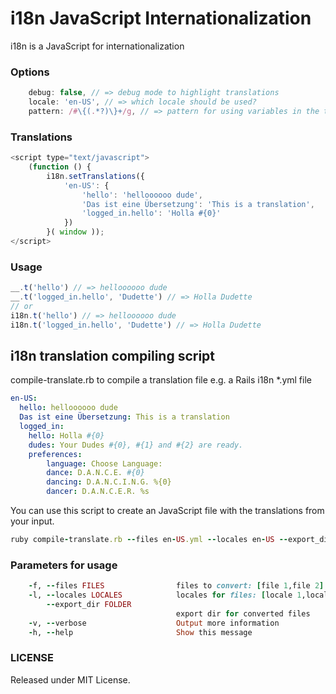 # i18n JavaScript Internationalization

i18n is a JavaScript for internationalization

### Options

```javascript
    debug: false, // => debug mode to highlight translations
    locale: 'en-US', // => which locale should be used?
    pattern: /#\{(.*?)\}+/g, // => pattern for using variables in the translations e.g. hello #{0} => Hello Dude
```

### Translations

```javascript
<script type="text/javascript">
    (function () {
        i18n.setTranslations({
            'en-US': {
                'hello': 'helloooooo dude',
                'Das ist eine Übersetzung': 'This is a translation',
                'logged_in.hello': 'Holla #{0}'
            })
        }( window ));
</script>
```

### Usage

```javascript
__.t('hello') // => helloooooo dude
__.t('logged_in.hello', 'Dudette') // => Holla Dudette
// or
i18n.t('hello') // => helloooooo dude
i18n.t('logged_in.hello', 'Dudette') // => Holla Dudette
```

## i18n translation compiling script 

compile-translate.rb to compile a translation file e.g. a Rails i18n *.yml file

```yml
en-US:
  hello: helloooooo dude
  Das ist eine Übersetzung: This is a translation
  logged_in:
    hello: Holla #{0}
    dudes: Your Dudes #{0}, #{1} and #{2} are ready.
    preferences:
        language: Choose Language:
        dance: D.A.N.C.E. #{0}
        dancing: D.A.N.C.I.N.G. %{0}
        dancer: D.A.N.C.E.R. %s
```

You can use this script to create an JavaScript file with the translations from your input.

```ruby
ruby compile-translate.rb --files en-US.yml --locales en-US --export_dir translations
```

### Parameters for usage

```ruby
    -f, --files FILES                files to convert: [file 1,file 2]
    -l, --locales LOCALES            locales for files: [locale 1,locale 2]
        --export_dir FOLDER
                                     export dir for converted files
    -v, --verbose                    Output more information
    -h, --help                       Show this message
```

### LICENSE
Released under MIT License.